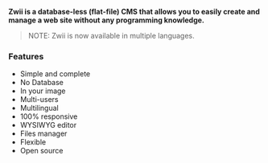 **Zwii is a database-less (flat-file) CMS that allows you to easily create and manage a web site without any programming knowledge.**

> NOTE: Zwii is now available in multiple languages.

### Features

- Simple and complete
- No Database
- In your image
- Multi-users
- Multilingual
- 100% responsive
- WYSIWYG editor
- Files manager
- Flexible
- Open source
